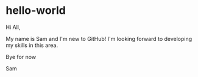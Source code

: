 # hello-world

Hi All,

My name is Sam and I'm new to GitHub! I'm looking forward to developing my skills in this area.

Bye for now

Sam
